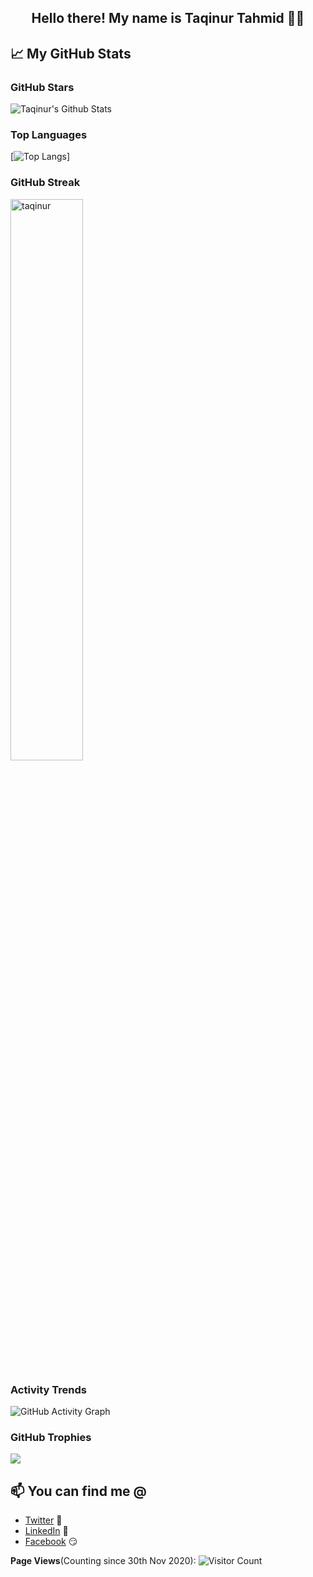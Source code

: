 <h2 align="center">Hello there! My name is Taqinur Tahmid 👋🤓</h2>


## 📈 My GitHub Stats
### GitHub Stars

![Taqinur's Github Stats](https://github-readme-stats.vercel.app/api?username=taqinur&show_icons=true&theme=radical)

### Top Languages

[![Top Langs](https://github-readme-stats.vercel.app/api/top-langs/?username=taqinur&layout=compact)]

### GitHub Streak

<img width="48%" src="https://github-readme-streak-stats.herokuapp.com/?user=taqinur&theme=highcontrast&hide_border=true" alt="taqinur" />

### Activity Trends

![GitHub Activity Graph](https://activity-graph.herokuapp.com/graph?username=taqinur&theme=dracula&hide_border=true)

### GitHub Trophies

<img src="https://github-profile-trophy.vercel.app/?username=taqinur&theme=juicyfresh&no-bg=true" />


## 📫 You can find me @
<!-- YOU-CAN-FIND-ME:START -->
- [Twitter](https://twitter.com/TaqinurT) 🐤
- [LinkedIn](https://www.linkedin.com/in/taqinur-tahmid/) 💼
- [Facebook](https://www.facebook.com/TaqinurTahmid/) 😏
<!-- YOU-CAN-FIND-ME:END -->

**Page Views**(Counting since 30th Nov 2020): ![Visitor Count](https://profile-counter.glitch.me/taqinur/count.svg)

<!---
taqinur/taqinur is a ✨ special ✨ repository because its `README.md` (this file) appears on your GitHub profile.
You can click the Preview link to take a look at your changes.
For details: (https://github.com/anuraghazra/github-readme-stats)
--->
